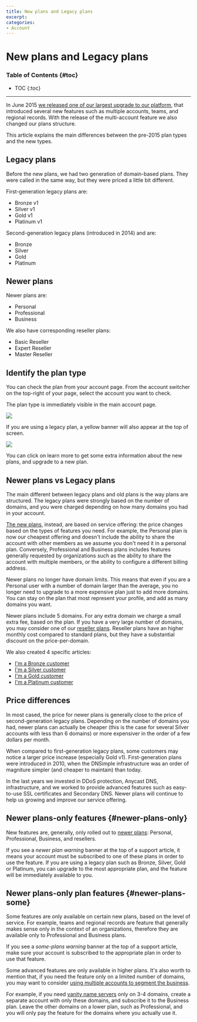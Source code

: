 ```yaml
---
title: New plans and Legacy plans
excerpt:
categories:
- Account
---
```


# New plans and Legacy plans

### Table of Contents {#toc}

* TOC
{:toc}

---

In June 2015 [we released one of our largest upgrade to our platform](https://blog.dnsimple.com/2015/06/multiple-accounts-new-plans-and-new-features/), that introduced several new features such as multiple accounts, teams, and regional records. With the release of the multi-account feature we also changed our plans structure.

This article explains the main differences between the pre-2015 plan types and the new types.


## Legacy plans

Before the new plans, we had two generation of domain-based plans. They were called in the same way, but they were priced a little bit different.

First-generation legacy plans are:

- Bronze v1
- Silver v1
- Gold v1
- Platinum v1

Second-generation legacy plans (introduced in 2014) and are:

- Bronze
- Silver
- Gold
- Platinum


## Newer plans

Newer plans are:

- Personal
- Professional
- Business

We also have corresponding reseller plans:

- Basic Reseller
- Expert Reseller
- Master Reseller


## Identify the plan type

You can check the plan from your account page. From the account switcher on the top-right of your page, select the account you want to check.

The plan type is immediately visible in the main account page.

![](/files/account-plan-info.png)

If you are using a legacy plan, a yellow banner will also appear at the top of screen.

![](/files/account-plan-legacy.png)

You can click on <label>learn more</label> to get some extra information about the new plans, and upgrade to a new plan.


## Newer plans vs Legacy plans

The main different between legacy plans and old plans is the way plans are structured. The legacy plans were strongly based on the number of domains, and you were charged depending on how many domains you had in your account.

[The new plans](https://dnsimple.com/pricing), instead, are based on service offering: the price changes based on the types of features you need. For example, the Personal plan is now our cheapest offering and doesn't include the ability to share the account with other members as we assume you don't need it in a personal plan. Conversely, Professional and Business plans includes features generally requested by organizations such as the ability to share the account with multiple members, or the ability to configure a different billing address.

Newer plans no longer have domain limits. This means that even if you are a Personal user with a number of domain larger than the average, you no longer need to upgrade to a more expensive plan just to add more domains. You can stay on the plan that most represent your profile, and add as many domains you want.

Newer plans include 5 domains. For any extra domain we charge a small extra fee, based on the plan. If you have a very large number of domains, you may consider one of our [reseller plans](https://dnsimple.com/reseller). Reseller plans have an higher monthly cost compared to standard plans, but they have a substantial discount on the price-per-domain.

We also created 4 specific articles:

- [I'm a Bronze customer](/articles/new-plans-for-bronze)
- [I'm a Silver customer](/articles/new-plans-for-silver)
- [I'm a Gold customer](/articles/new-plans-for-gold)
- [I'm a Platinum customer](/articles/new-plans-for-platinum)


## Price differences

In most cased, the price for newer plans is generally close to the price of second-generation legacy plans. Depending on the number of domains you had, newer plans can actually be cheaper (this is the case for several Silver accounts with less than 6 domains) or more expensiver in the order of a few dollars per month.

When compared to first-generation legacy plans, some customers may notice a larger price increase (especially Gold v1). First-generation plans were introduced in 2010, when the DNSimple infrastructure was an order of magniture simpler (and cheaper to maintain) than today.

In the last years we invested in DDoS protection, Anycast DNS, infrastructure, and we worked to provide advanced features such as easy-to-use SSL certificates and Secondary DNS. Newer plans will continue to help us growing and improve our service offering.


## Newer plans-only features {#newer-plans-only}

New features are, generally, only rolled out to [newer plans](#newer-plans): Personal, Professional, Business, and resellers.

If you see a _newer plan warning_ banner at the top of a support article, it means your account must be subscribed to one of these plans in order to use the feature. If you are using a legacy plan such as Bronze, Silver, Gold or Platinum, you can upgrade to the most appropriate plan, and the feature will be immediately available to you.


## Newer plans-only plan features {#newer-plans-some}

Some features are only available on certain new plans, based on the level of service. For example, teams and regional records are feature that generally makes sense only in the context of an organizations, therefore they are available only to Professional and Business plans.

If you see a _some-plans warning_ banner at the top of a support article, make sure your account is subscribed to the appropriate plan in order to use that feature.

Some advanced features are only available in higher plans. It's also worth to mention that, if you need the feature only on a limited number of domains, you may want to consider [using multiple accounts to segment the business](https://blog.dnsimple.com/2015/12/using-accounts-to-segment-business/).

For example, if you need [vanity name servers](/articles/vanity-nameservers) only on 3-4 domains, create a separate account with only these domains, and subscribe it to the Business plan. Leave the other domains on a lower plan, such as Professional, and you will only pay the feature for the domains where you actually use it.

